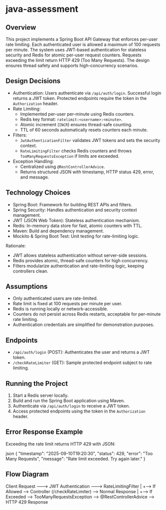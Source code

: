 # java-assessment
  
## Overview

This project implements a Spring Boot API Gateway that enforces per-user rate limiting. Each authenticated user is allowed a maximum of 100 requests per minute. The system uses JWT-based authentication for stateless security and Redis for atomic per-user request counters. Requests exceeding the limit return HTTP 429 (Too Many Requests). The design ensures thread safety and supports high-concurrency scenarios.

## Design Decisions

- Authentication: Users authenticate via `/api/auth/login`. Successful login returns a JWT token. Protected endpoints require the token in the `Authorization` header.  
- Rate Limiting:  
  - Implemented per-user per-minute using Redis counters.  
  - Redis key format: `ratelimit:<username>:<minute>`.  
  - Atomic increment (`INCR`) ensures thread-safe counting.  
  - TTL of 60 seconds automatically resets counters each minute.  
- Filters:  
  - `JwtAuthenticationFilter` validates JWT tokens and sets the security context.  
  - `RateLimitingFilter` checks Redis counters and throws `TooManyRequestsException` if limits are exceeded.  
- Exception Handling:  
  - Centralized using `@RestControllerAdvice`.  
  - Returns structured JSON with timestamp, HTTP status 429, error, and message.

## Technology Choices

- Spring Boot: Framework for building REST APIs and filters.  
- Spring Security: Handles authentication and security context management.  
- JWT (JSON Web Token): Stateless authentication mechanism.  
- Redis: In-memory data store for fast, atomic counters with TTL.  
- Maven: Build and dependency management.  
- Mockito & Spring Boot Test: Unit testing for rate-limiting logic.

Rationale:  
- JWT allows stateless authentication without server-side sessions.  
- Redis provides atomic, thread-safe counters for high concurrency.  
- Filters modularize authentication and rate-limiting logic, keeping controllers clean.

## Assumptions

- Only authenticated users are rate-limited.  
- Rate limit is fixed at 100 requests per minute per user.  
- Redis is running locally or network-accessible.  
- Counters do not persist across Redis restarts, acceptable for per-minute rate limiting.  
- Authentication credentials are simplified for demonstration purposes.

## Endpoints

- `/api/auth/login` (POST): Authenticates the user and returns a JWT token.  
- `/checkRateLimiter` (GET): Sample protected endpoint subject to rate limiting.

## Running the Project

1. Start a Redis server locally.  
2. Build and run the Spring Boot application using Maven.  
3. Authenticate via `/api/auth/login` to receive a JWT token.  
4. Access protected endpoints using the token in the `Authorization` header.

## Error Response Example

Exceeding the rate limit returns HTTP 429 with JSON:

json
{
  "timestamp": "2025-09-10T19:20:30",
  "status": 429,
  "error": "Too Many Requests",
  "message": "Rate limit exceeded. Try again later."
}   
          


## Flow Diagram
          
Client Request ---> JWT Authentication ---> RateLimitingFilter
       |
       +--> If Allowed --> Controller (/checkRateLimiter) --> Normal Response
       |
       +--> If Exceeded --> TooManyRequestsException --> @RestControllerAdvice --> HTTP 429 Response


                        
